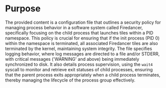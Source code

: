 # Purpose
The provided content is a configuration file that outlines a security policy for managing process behavior in a software system called Firedancer, specifically focusing on the child process that launches tiles within a PID namespace. This policy is crucial for ensuring that if the init process (PID 0) within the namespace is terminated, all associated Firedancer tiles are also terminated by the kernel, maintaining system integrity. The file specifies logging behavior, where log messages are directed to a file and/or STDERR, with critical messages ('WARNING' and above) being immediately synchronized to disk. It also details process supervision, using the `wait4` syscall to monitor and retrieve exit statuses of child processes, ensuring that the parent process exits appropriately when a child process terminates, thereby managing the lifecycle of the process group effectively.
